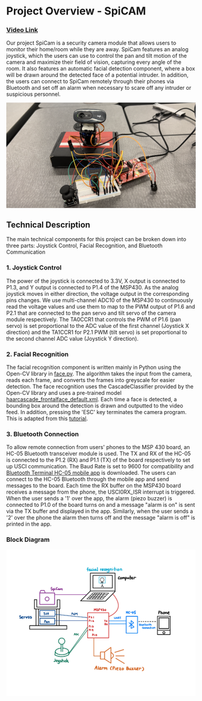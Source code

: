 # Project Overview - SpiCAM
### [Video Link](https://drive.google.com/file/d/1QonESR2_PfQ0y7zj4STMoZRRY8AIeMb-/view?usp=drive_link)
Our project SpiCam is a security camera module that allows users to monitor their home/room while they are away.
SpiCam features an analog joystick, which the users can use to control the pan and tilt motion of the camera and maximize their field of vision, capturing every angle of the room.
It also features an automatic facial detection component, where a box will be drawn around the detected face of a potential intruder. 
In addition, the users can connect to SpiCam remotely through their phones via Bluetooth and set off an alarm when necessary to scare off any intruder or suspicious personnel. 

![SpiCam Image](SpiCam.PNG)

## Technical Description
The main technical components for this project can be broken down into three parts: Joystick Control, Facial Recognition, and Bluetooth Communication
### 1. Joystick Control
The power of the joystick is connected to 3.3V, X output is connected to P1.3, and Y output is connected to P1.4 of the MSP430. As the analog joystick moves in either direction, 
the voltage output in the corresponding pins changes. We use multi-channel ADC10 of the MSP430 to continuously read the voltage values and use them to map to the PWM output of P1.6 and P2.1
that are connected to the pan servo and tilt servo of the camera module respectively. The TA0CCR1 that controls the PWM of P1.6 (pan servo) is set proportional to the ADC value of the first channel (Joystick X direction) and the TA1CCR1 for P2.1 PWM (tilt servo) is set proportional to the second channel ADC value (Joystick Y direction).
### 2. Facial Recognition
The facial recognition component is written mainly in Python using the Open-CV library in [face.py](face.py). The algorithm takes the input from the camera, reads each frame, and converts the frames into greyscale for easier detection. 
The face recognition uses the CascadeClassifier provided by the Open-CV library and uses a pre-trained model [haarcascade_frontalface_default.xml](haarcascade_frontalface_default.xml). Each time a face is detected,
a bounding box around the detection is drawn and outputted to the video feed. In addition, pressing the 'ESC' key terminates the camera program. This is adapted from this [tutorial](https://www.geeksforgeeks.org/face-detection-using-cascade-classifier-using-opencv-python/).
### 3. Bluetooth Connection
To allow remote connection from users' phones to the MSP 430 board, an HC-05 Bluetooth transceiver module is used. The TX and RX of the HC-05 is connected to the P1.2 (RX) and P1.1 (TX) of the board respectively to set up USCI communication. The Baud Rate is set to 9600 for compatibility and [Bluetooth Terminal HC-05 mobile app](https://play.google.com/store/apps/details?id=project.bluetoothterminal&hl=en_US&gl=US) is downloaded. The users can connect to the HC-05 Bluetooth through the mobile app and send messages to the board. Each time the RX buffer on the MSP430 board receives a message from the phone, the USCI0RX_ISR interrupt is triggered. When the user sends a '1' over the app, the alarm (piezo buzzer) is connected to P1.0 of the board turns on and a message "alarm is on" is sent via the TX buffer and displayed in the app. Similarly, when the user sends a '2' over the phone the alarm then turns off and the message "alarm is off" is printed in the app. 
### Block Diagram
![block diagram](Block_Diagram-1.jpg)

